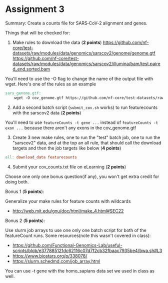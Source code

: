 # Assignment 3


Summary: Create a counts file for SARS‑CoV‑2 alignment and genes.

Things that will be checked for:

1. Make rules to download the data (**2 points**)
https://github.com/nf-core/test-datasets/raw/modules/data/genomics/sarscov2/genome/genome.gtf
https://github.com/nf-core/test-datasets/raw/modules/data/genomics/sarscov2/illumina/bam/test.paired_end.sorted.bam

You'll need to use the -O flag to change the name of the output file with wget. Here's one of the rules as an example

```Makefile
sars_genome.gtf:
    wget -O cov_genome.gtf https://github.com/nf-core/test-datasets/raw/modules/data/genomics/sarscov2/genome/genome.gtf
```

2. Add a second batch script (`submit_cov.sh` works) to run featurecounts with the sarscov2 data (**2 points**)

You'll need to use `featureCounts -t gene ...` instead of `featureCounts -t exon ...` because there aren't any exons in the cov_genome.gtf

3. Create 3 new make rules, one to run the "test" batch job, one to run the "sarscov2" data, and at the top an all rule, that should call the download targets and then the job targets like below (**4 points**)

```Makefile
all: download_data featurecounts
```

4. Submit your cov_counts.txt file on eLearning (**2 points**)

Choose one only one bonus question(if any), you won't get extra credit for doing both.

Bonus 1 (**5 points**):

Generalize your make rules for feature counts with wildcards

- http://web.mit.edu/gnu/doc/html/make_4.html#SEC22

Bonus 2 (**5 points**):

Use slurm job arrays to use one only one batch script for both of the featureCount runs. Some resources(note this wasn't covered in class):

- https://github.com/Functional-Genomics-Lab/useful-scripts/blob/e377885121dc62116c07d7f2cb32fbaac7935be4/bwa.sh#L3
- https://www.biostars.org/p/338078/
- https://slurm.schedmd.com/job_array.html

You can use -t gene with the homo_sapians data set we used in class as well.
